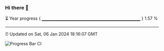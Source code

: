 ### Hi there 👋

⏳ Year progress { ▁▁▁▁▁▁▁▁▁▁▁▁▁▁▁▁▁▁▁▁▁▁▁▁▁▁▁▁▁▁ } 1.57 %

---

⏰ Updated on Sat, 06 Jan 2024 18:16:07 GMT

![Progress Bar CI](https://github.com/liununu/liununu/workflows/Progress%20Bar%20CI/badge.svg)
